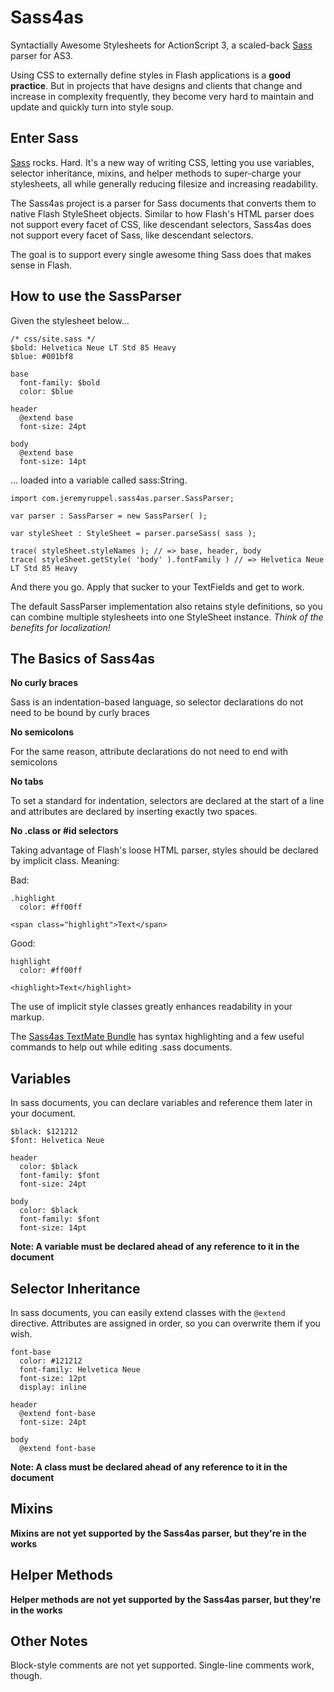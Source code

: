 # Sass4as

Syntactially Awesome Stylesheets for ActionScript 3, a scaled-back [Sass](http://sass-lang.com) parser for AS3.

Using CSS to externally define styles in Flash applications is a **good practice**. But in projects that have designs and clients that change and increase in complexity frequently, they become very hard to maintain and update and quickly turn into style soup.

## Enter Sass

[Sass](http://sass-lang.com) rocks. Hard. It's a new way of writing CSS, letting you use variables, selector inheritance, mixins, and helper methods to super-charge your stylesheets, all while generally reducing filesize and increasing readability.

The Sass4as project is a parser for Sass documents that converts them to native Flash StyleSheet objects. Similar to how Flash's HTML parser does not support every facet of CSS, like descendant selectors, Sass4as does not support every facet of Sass, like descendant selectors.

The goal is to support every single awesome thing Sass does that makes sense in Flash.

## How to use the SassParser

Given the stylesheet below...

	/* css/site.sass */
	$bold: Helvetica Neue LT Std 85 Heavy
	$blue: #001bf8
	
	base
	  font-family: $bold
	  color: $blue
	
	header
	  @extend base
	  font-size: 24pt
	
	body
	  @extend base
	  font-size: 14pt

... loaded into a variable called sass:String.

	import com.jeremyruppel.sass4as.parser.SassParser;
	
	var parser : SassParser = new SassParser( );
	
	var styleSheet : StyleSheet = parser.parseSass( sass );
	
	trace( styleSheet.styleNames ); // => base, header, body
	trace( styleSheet.getStyle( 'body' ).fontFamily ) // => Helvetica Neue LT Std 85 Heavy

And there you go. Apply that sucker to your TextFields and get to work.

The default SassParser implementation also retains style definitions, so you can combine multiple stylesheets into one StyleSheet instance. *Think of the benefits for localization!*

## The Basics of Sass4as

**No curly braces**
  
Sass is an indentation-based language, so selector declarations do not need to be bound by curly braces
  
**No semicolons**

For the same reason, attribute declarations do not need to end with semicolons

**No tabs**

To set a standard for indentation, selectors are declared at the start of a line and attributes are declared by inserting exactly two spaces.

**No .class or #id selectors**

Taking advantage of Flash's loose HTML parser, styles should be declared by implicit class. Meaning:

Bad:
	
	.highlight
	  color: #ff00ff
	
	<span class="highlight">Text</span>

Good:

	highlight
	  color: #ff00ff
	
	<highlight>Text</highlight>
	
The use of implicit style classes greatly enhances readability in your markup.

The [Sass4as TextMate Bundle](http://github.com/jeremyruppel/sass4as-tmbundle) has syntax highlighting and a few useful commands to help out while editing .sass documents.

## Variables

In sass documents, you can declare variables and reference them later in your document.

	$black: $121212
	$font: Helvetica Neue
	
	header
	  color: $black
	  font-family: $font
	  font-size: 24pt
	
	body
	  color: $black
	  font-family: $font
	  font-size: 14pt

**Note: A variable must be declared ahead of any reference to it in the document**

## Selector Inheritance

In sass documents, you can easily extend classes with the `@extend` directive. Attributes are assigned in order, so you can overwrite them if you wish.

	font-base
	  color: #121212
	  font-family: Helvetica Neue
	  font-size: 12pt
	  display: inline
	
	header
	  @extend font-base
	  font-size: 24pt
	
	body
	  @extend font-base

**Note: A class must be declared ahead of any reference to it in the document**

## Mixins

**Mixins are not yet supported by the Sass4as parser, but they're in the works**

## Helper Methods

**Helper methods are not yet supported by the Sass4as parser, but they're in the works**

## Other Notes

Block-style comments are not yet supported. Single-line comments work, though.